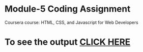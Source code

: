 # Module-5 Coding Assignment

Coursera course: HTML, CSS, and Javascript for Web Developers

# To see the output [CLICK HERE](https://sandesh-coder.github.io/sandesh-coder/module-5/index.html)

